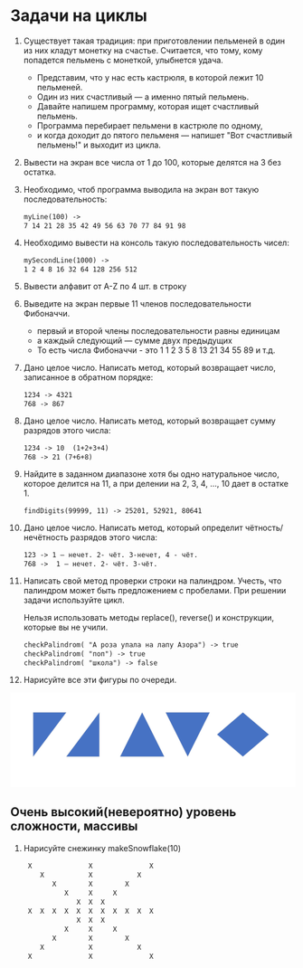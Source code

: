 # Задачи на циклы

1. Существует такая традиция: при приготовлении пельменей в один из них кладут монетку на счастье.  Считается, что тому, кому попадется пельмень с монеткой, улыбнется удача. 
   - Представим, что у нас есть кастрюля, в которой лежит 10
 пельменей. 
   - Один из них счастливый —  а именно пятый пельмень. 
   - Давайте напишем программу, которая ищет счастливый пельмень. 
   - Программа перебирает пельмени в кастрюле по одному, 
   - и когда доходит до пятого пельменя —  напишет "Вот счастливый пельмень!" и выходит из цикла.
2. Вывести на экран все числа от 1 до 100, которые делятся на 3 без остатка.
3. Необходимо, чтоб программа выводила на экран вот такую последовательность:
    ```
    myLine(100) ->
    7 14 21 28 35 42 49 56 63 70 77 84 91 98
    ```
4. Необходимо вывести на консоль такую последовательность чисел:
    ```
    mySecondLine(1000) ->
    1 2 4 8 16 32 64 128 256 512
    ```
5. Вывести алфавит от A-Z по 4 шт. в строку
6. Выведите на экран первые 11 членов последовательности Фибоначчи.    
   - первый и второй члены последовательности равны единицам
   - а каждый следующий — сумме двух предыдущих
   - То есть числа Фибоначчи - это 1  1  2  3  5  8  13  21  34  55  89  и т.д.  
7. Дано целое число. Написать метод, который возвращает число, записанное в обратном порядке:
    ```
    1234 -> 4321
    768 -> 867 
    ```
8. Дано целое число. Написать метод, который возвращает сумму разрядов этого числа:
    ```
    1234 -> 10  (1+2+3+4)
    768 -> 21 (7+6+8)
    ```
9. Найдите в заданном диапазоне хотя бы одно натуральное число, которое делится на 11, а при делении на 2, 3, 4, ..., 10 дает в остатке 1.
    ```
    findDigits(99999, 11) -> 25201, 52921, 80641
    ```
10. Дано целое число. Написать метод, который определит чётность/ нечётность разрядов этого числа:
    ```
    123 -> 1 – нечет. 2- чёт. 3-нечет, 4 - чёт.
    768 ->  1 – нечет. 2- чёт. 3-чёт.
    ```
11. Написать свой метод проверки строки на палиндром.
    Учесть, что палиндром может быть предложением с пробелами. 
    При решении задачи используйте цикл. 
    
    Нельзя использовать методы replace(), reverse() и конструкции, которые вы не учили.
    ```
    checkPalindrom( "А роза упала на лапу Азора") -> true 
    checkPalindrom( "поп") -> true  
    checkPalindrom( "школа") -> false
    ```
12. Нарисуйте все эти фигуры по очереди. 

![Задачи для восьмого урока](./dreieck-008.png)

## Очень высокий(невероятно) уровень сложности, массивы

1. Нарисуйте снежинку makeSnowflake(10)
    ```
     X              X              X 
        X           X           X    
           X        X        X       
              X     X     X          
                 X  X  X             
     X  X  X  X  X  X  X  X  X  X  X 
                 X  X  X             
              X     X     X          
           X        X        X       
        X           X           X    
     X              X              X 
    ```
